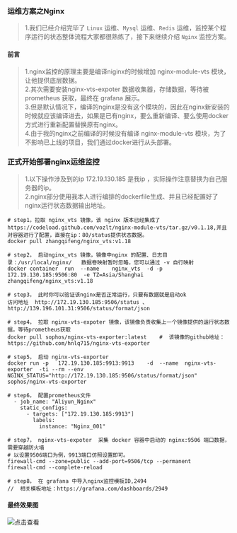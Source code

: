 ###    运维方案之Nginx  
> 1.我们已经介绍完毕了 `Linux` 运维、`Mysql` 运维、`Redis` 运维，监控某个程序运行的状态整体流程大家都很熟练了，接下来继续介绍 `Nginx` 监控方案。  
    
  
####    前言    
> 1.nginx监控的原理主要是编译niginx的时候增加 nginx-module-vts 模块，让他提供底层数据。  
> 2.其次需要安装nginx-vts-expoter 数据收集器，存储数据，等待被 prometheus 获取，最终在 grafana 展示。  
> 3.但是默认情况下，编译的nginx是没有这个模块的，因此在nginx新安装的时候就应该编译进去，如果是已有nginx，要么重新编译、要么使用docker方式进行重新配置替换原有nginx。         
> 4.由于我的nginx之前编译的时候没有编译  nginx-module-vts  模块，为了不影响已上线的项目，我们通过docker进行从头部署。  
>      

### 正式开始部署nginx运维监控  
> 1.以下操作涉及到的ip 172.19.130.185 是我ip ，实际操作注意替换为自己服务器的ip。  
> 2.nginx部分使用我本人进行编排的dockerfile生成、并且已经配置好了nginx运行状态数据输出地址。  
```code  
# step1，拉取 nginx_vts 镜像，该 nginx 版本已经集成了 https://codeload.github.com/vozlt/nginx-module-vts/tar.gz/v0.1.18,并且对容器进行了配置，直接在ip：80/status提供状态数据。
docker pull zhangqifeng/nginx_vts:v1.18  

# step2， 启动nginx_vts 镜像，镜像中nginx 的配置、日志目录：/usr/local/nginx/   数据卷映射暂时忽略，您可以通过 -v 自行映射
docker container  run  --name    nginx_vts  -d -p    172.19.130.185:9506:80  -e TZ=Asia/Shanghai   zhangqifeng/nginx_vts:v1.18

# step3， 此时你可以验证该nginx是否正常运行，只要有数据就是启动ok
访问地址  http://172.19.130.185:9506/status 、http://139.196.101.31:9506/status/format/json

# step4， 拉取 nginx-vts-expoter 镜像，该镜像负责收集上一个镜像提供的运行状态数据，等待prometheus获取
docker pull sophos/nginx-vts-exporter:latest    #  该镜像的github地址：https://github.com/hnlq715/nginx-vts-exporter

# step5， 启动 nginx-vts-exporter 
docker run -p   172.19.130.185:9913:9913    -d  --name  nginx-vts-exporter  -ti --rm --env NGINX_STATUS="http://172.19.130.185:9506/status/format/json" sophos/nginx-vts-exporter

# step6， 配置prometheus文件
  - job_name: "Aliyun_Nginx"
    static_configs:
      - targets: ["172.19.130.185:9913"]
        labels:
          instance: "Nginx_001"

# step7， nginx-vts-expoter  采集 docker 容器中启动的 nginx:9506 端口数据，需要穿越防火墙
# 以设置9506端口为例，9913端口仿照设置即可。
firewall-cmd --zone=public --add-port=9506/tcp --permanent
firewall-cmd --complete-reload
 
# step8， 在 grafana 中导入nginx监控模板ID,2494
//  相关模板地址：https://grafana.com/dashboards/2949

```
####    最终效果图  
![点击查看](http://139.196.101.31:2080/images/nginx_vts.png)   